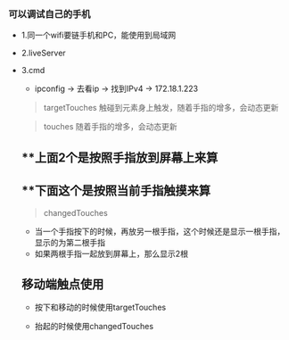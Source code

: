 ### 可以调试自己的手机
+ 1.同一个wifi要链手机和PC，能使用到局域网

+ 2.liveServer

+ 3.cmd
    - ipconfig -> 去看ip -> 找到IPv4 -> 172.18.1.223

    > targetTouches
      触碰到元素身上触发，随着手指的增多，会动态更新

    > touches
      随着手指的增多，会动态更新


    ## **上面2个是按照手指放到屏幕上来算
    ## **下面这个是按照当前手指触摸来算    

    > changedTouches
    - 当一个手指按下的时候，再放另一根手指，这个时候还是显示一根手指，显示的为第二根手指
    - 如果两根手指一起放到屏幕上，那么显示2根

    ## 移动端触点使用
    + 按下和移动的时候使用targetTouches

    + 抬起的时候使用changedTouches